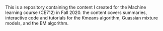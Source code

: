 This is a repository containing the content I created for the Machine learning course (CE712) in Fall 2020. the content covers summaries, interactive code and tutorials for the Kmeans algorithm, Guassian mixture models, and the EM algorithm.
